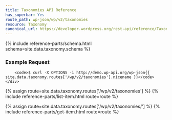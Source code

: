 ```yaml
---
title: Taxonomies API Reference
has_superbar: Yes
route_path: wp-json/wp/v2/taxonomies
resource: Taxonomy
canonical_url: https://developer.wordpress.org/rest-api/reference/Taxonomies/
---
```


<section class="route">
	<div class="primary">
		{% include reference-parts/schema.html schema=site.data.taxonomy.schema %}
	</div>
	<div class="secondary">
		<h3>Example Request</h3>

		<code>$ curl -X OPTIONS -i http://demo.wp-api.org/wp-json{{ site.data.taxonomy.routes['/wp/v2/taxonomies'].nicename }}</code>
	</div>
</section>

{% assign route=site.data.taxonomy.routes['/wp/v2/taxonomies'] %}
{% include reference-parts/list-item.html route=route %}

{% assign route=site.data.taxonomy.routes['/wp/v2/taxonomies/<taxonomy>'] %}
{% include reference-parts/get-item.html route=route %}
